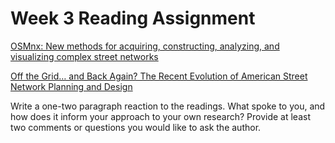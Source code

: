 # Week 3 Reading Assignment

[OSMnx: New methods for acquiring, constructing, analyzing, and visualizing complex street networks](https://www.researchgate.net/publication/309738462_OSMnx_New_Methods_for_Acquiring_Constructing_Analyzing_and_Visualizing_Complex_Street_Networks)

[Off the Grid… and Back Again? The Recent Evolution of American Street Network Planning and Design](https://github.com/yohman/up206a/blob/master/readings/boeing_off_the_grid_2020.pdf)

Write a one-two paragraph reaction to the readings. What spoke to you, and how does it inform your approach to your own research?
Provide at least two comments or questions you would like to ask the author.
